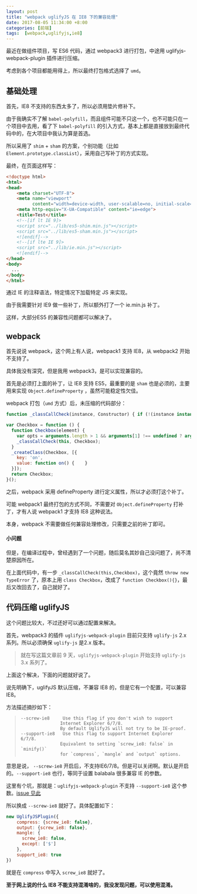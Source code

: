 ```yaml
---
layout: post
title: "webpack uglifyJS 在 IE8 下的兼容处理"
date: 2017-08-05 11:34:00 +8:00
categories: [前端]
tags:  [webpack,uglifyjs,ie8]
---
```


最近在做组件项目，写 ES6 代码，通过 webpack3 进行打包，中途用 uglifyjs-webpack-plugin 插件进行压缩。

考虑到各个项目都能用得上，所以最终打包格式选择了 `umd`。

## 基础处理

首先，IE8 不支持的东西太多了，所以必须用垫片修补下。

由于我确实不了解 `babel-polyfill`，而且组件可能不只这一个，也不可能只在一个项目中去用，看了下 `babel-polyfill` 的引入方式，基本上都是直接放到最终代码中的，在大项目中我认为算是首选。

所以采用了 `shim` + `sham` 的方案，个别功能（比如 `Element.prototype.classList`），采用自己写补丁的方式实现。

最终，在页面这样写：

```html
<!doctype html>
<html>
<head>
    <meta charset="UTF-8">
    <meta name="viewport"
          content="width=device-width, user-scalable=no, initial-scale=1.0, maximum-scale=1.0, minimum-scale=1.0">
    <meta http-equiv="X-UA-Compatible" content="ie=edge">
    <title>Test</title>
    <!--[if lt IE 9]>
    <script src="../lib/es5-shim.min.js"></script>
    <script src="../lib/es5-sham.min.js"></script>
    <![endif]-->
    <!--[if lte IE 9]>
    <script src="../lib/ie.min.js"></script>
    <![endif]-->
</head>
<body>
  ...
</body>
</html>
```

通过 IE 的注释语法，特定情况下加载特定 JS 来实现。

由于我需要针对 IE9 做一些补丁，所以额外打了一个 ie.min.js 补丁。

这样，大部分ES5 的兼容性问题都可以解决了。



## webpack

首先说说 webpack，这个网上有人说，webpack1 支持 IE8，从 webpack2 开始不支持了。

具体我没有深究，但是我用 webpack3，是可以实现兼容的。

首先是必须打上面的补丁，让 IE8 支持 ES5，最重要的是 `sham` 也是必须的，主要用来实现 `Object.defineProperty` ，虽然可能稳定性欠佳。

webpack 打包（`umd` 方式）后，未压缩的代码部分：

```js
function _classCallCheck(instance, Constructor) { if (!(instance instanceof Constructor)) { throw new TypeError("Cannot call a class as a function"); } }

var Checkbox = function () {
  function Checkbox(element) {
    var opts = arguments.length > 1 && arguments[1] !== undefined ? arguments[1] : {};
    _classCallCheck(this, Checkbox);
  }
  _createClass(Checkbox, [{
    key: 'on',
    value: function on() {    }
  }]);
  return Checkbox;
}();
```

之后，webpack 采用 defineProperty 进行定义属性，所以才必须打这个补丁。

可能 webpack1 最终打包的方式不同，不需要对 `Object.defineProperty` 打补丁，才有人说 webpack1 才支持 IE8 这种说法。

本身，webpack 不需要做任何兼容处理修改，只需要之前的补丁即可。

#### 小问题

但是，在编译过程中，曾经遇到了一个问题，随后莫名其妙自己没问题了，尚不清楚原因所在。

在上面代码中，有一步 `_classCallCheck(this,Checkbox)`，这个竟然 `throw new TypeError` 了，原本上用 `class Checkbox`，改成了 `function Checkbox(){}`，最后又改回去了，自己就好了。



## 代码压缩 uglifyJS

这个问题比较大，不过还好可以通过配置来解决。

首先，webpack3 的插件 `uglifyjs-webpack-plugin` 目前只支持 `uglify-js` 2.x 系列。所以必须确保 `uglify-js` 是2.x 版本。

> 就在写这篇文章前 9 天，`uglifyjs-webpack-plugin` 开始支持 `uglify-js` 3.x 系列了。

上面这个解决，下面的问题就好说了。

说先明确下，uglifyJS 默认压缩，不兼容 IE8 的，但是它有一个配置，可以兼容 IE8。

方法描述摘抄如下：

>```
>--screw-ie8     Use this flag if you don't wish to support
>                Internet Explorer 6/7/8.
>                By default UglifyJS will not try to be IE-proof.
>--support-ie8   Use this flag to support Internet Explorer 6/7/8.
>                Equivalent to setting `screw_ie8: false` in `minify()`
>                for `compress`, `mangle` and `output` options.
>```

意思是说， `--screw-ie8` 开启后，不支持IE6/7/8。但是可以关闭啊。默认是开启的。`--support-ie8` 也行，等同于设置 balabala 很多兼容 IE 的参数。

这里有个坑，那就是：`uglifyjs-webpack-plugin` 不支持 `--support-ie8` 这个参数。[issue 见此](https://github.com/webpack/webpack/issues/3614)

所以换成 `--screw-ie8`  就好了。具体配置如下：

```js
new UglifyJSPlugin({
    compress: {screw_ie8: false},
    output: {screw_ie8: false},
    mangle: {
      screw_ie8: false, 
      except: ['$']
    },
    support_ie8: true
})
```

就是在 `compress` 中写入 `screw_ie8` 就好了。

**至于网上说的什么 IE8 不能支持混淆啥的，我没发现问题，可以使用混淆。**














